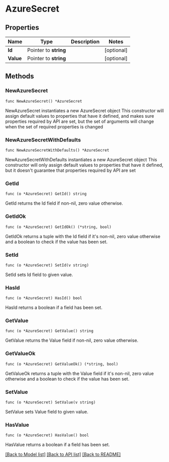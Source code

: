 # AzureSecret

## Properties

Name | Type | Description | Notes
------------ | ------------- | ------------- | -------------
**Id** | Pointer to **string** |  | [optional] 
**Value** | Pointer to **string** |  | [optional] 

## Methods

### NewAzureSecret

`func NewAzureSecret() *AzureSecret`

NewAzureSecret instantiates a new AzureSecret object
This constructor will assign default values to properties that have it defined,
and makes sure properties required by API are set, but the set of arguments
will change when the set of required properties is changed

### NewAzureSecretWithDefaults

`func NewAzureSecretWithDefaults() *AzureSecret`

NewAzureSecretWithDefaults instantiates a new AzureSecret object
This constructor will only assign default values to properties that have it defined,
but it doesn't guarantee that properties required by API are set

### GetId

`func (o *AzureSecret) GetId() string`

GetId returns the Id field if non-nil, zero value otherwise.

### GetIdOk

`func (o *AzureSecret) GetIdOk() (*string, bool)`

GetIdOk returns a tuple with the Id field if it's non-nil, zero value otherwise
and a boolean to check if the value has been set.

### SetId

`func (o *AzureSecret) SetId(v string)`

SetId sets Id field to given value.

### HasId

`func (o *AzureSecret) HasId() bool`

HasId returns a boolean if a field has been set.

### GetValue

`func (o *AzureSecret) GetValue() string`

GetValue returns the Value field if non-nil, zero value otherwise.

### GetValueOk

`func (o *AzureSecret) GetValueOk() (*string, bool)`

GetValueOk returns a tuple with the Value field if it's non-nil, zero value otherwise
and a boolean to check if the value has been set.

### SetValue

`func (o *AzureSecret) SetValue(v string)`

SetValue sets Value field to given value.

### HasValue

`func (o *AzureSecret) HasValue() bool`

HasValue returns a boolean if a field has been set.


[[Back to Model list]](../README.md#documentation-for-models) [[Back to API list]](../README.md#documentation-for-api-endpoints) [[Back to README]](../README.md)



